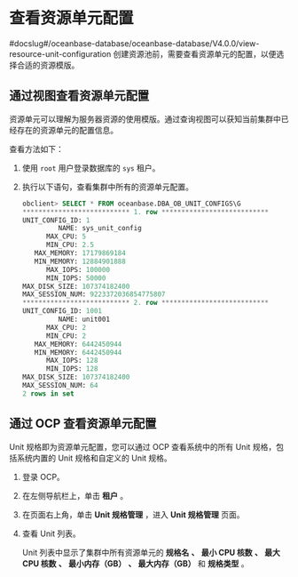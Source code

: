 # 查看资源单元配置
#docslug#/oceanbase-database/oceanbase-database/V4.0.0/view-resource-unit-configuration
创建资源池前，需要查看资源单元的配置，以便选择合适的资源模版。

## 通过视图查看资源单元配置

资源单元可以理解为服务器资源的使用模版。通过查询视图可以获知当前集群中已经存在的资源单元的配置信息。

查看方法如下：

1. 使用 `root` 用户登录数据库的 `sys` 租户。

2. 执行以下语句，查看集群中所有的资源单元配置。

   ```sql
   obclient> SELECT * FROM oceanbase.DBA_OB_UNIT_CONFIGS\G
   *************************** 1. row ***************************
   UNIT_CONFIG_ID: 1
            NAME: sys_unit_config
         MAX_CPU: 5
         MIN_CPU: 2.5
      MAX_MEMORY: 17179869184
      MIN_MEMORY: 12884901888
         MAX_IOPS: 100000
         MIN_IOPS: 50000
   MAX_DISK_SIZE: 107374182400
   MAX_SESSION_NUM: 9223372036854775807
   *************************** 2. row ***************************
   UNIT_CONFIG_ID: 1001
            NAME: unit001
         MAX_CPU: 2
         MIN_CPU: 2
      MAX_MEMORY: 6442450944
      MIN_MEMORY: 6442450944
         MAX_IOPS: 128
         MIN_IOPS: 128
   MAX_DISK_SIZE: 107374182400
   MAX_SESSION_NUM: 64
   2 rows in set
   ```

## 通过 OCP 查看资源单元配置

Unit 规格即为资源单元配置，您可以通过 OCP 查看系统中的所有 Unit 规格，包括系统内置的 Unit 规格和自定义的 Unit 规格。

1. 登录 OCP。

2. 在左侧导航栏上，单击 **租户** 。

3. 在页面右上角，单击 **Unit 规格管理** ，进入 **Unit 规格管理** 页面。

4. 查看 Unit 列表。

   Unit 列表中显示了集群中所有资源单元的 **规格名** **、** **最小 CPU 核数** **、** **最大 CPU 核数** **、** **最小内存（GB）** **、** **最大内存（GB）** 和 **规格类型** 。
